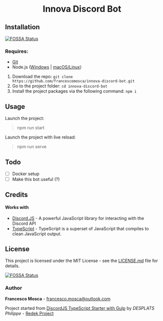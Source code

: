 <h1 align="center">
Innova Discord Bot
</h1>

## Installation
[![FOSSA Status](https://app.fossa.io/api/projects/git%2Bgithub.com%2Ffrancescomosca%2Finnova-discord-bot.svg?type=shield)](https://app.fossa.io/projects/git%2Bgithub.com%2Ffrancescomosca%2Finnova-discord-bot?ref=badge_shield)


### Requires:

- [Git](https://git-scm.com/downloads)
- Node.js ([Windows](https://nodejs.org/it/) | [macOS/Linux](https://github.com/nodesource/distributions/blob/master/README.md#installation-instructions))

1. Download the repo: `git clone https://github.com/francescomosca/innova-discord-bot.git`
2. Go to the project folder: `cd innova-discord-bot`
3. Install the project packages via the following command: `npm i`

## Usage

Launch the project:
> npm run start

Launch the project with live reload:
> npm run serve


## Todo
- [ ] Docker setup
- [ ] Make this bot useful (?)

## Credits

#### Works with
* [Discord.JS](https://github.com/discordjs/discord.js) - A powerful JavaScript library for interacting with the Discord API
* [TypeScript](https://github.com/Microsoft/TypeScript) - TypeScript is a superset of JavaScript that compiles to clean JavaScript output.

## License
This project is licensed under the MIT License - see the [LICENSE.md](https://github.com/francescomosca/innova-discord-bot/blob/master/LICENSE) file for details.


[![FOSSA Status](https://app.fossa.io/api/projects/git%2Bgithub.com%2Ffrancescomosca%2Finnova-discord-bot.svg?type=large)](https://app.fossa.io/projects/git%2Bgithub.com%2Ffrancescomosca%2Finnova-discord-bot?ref=badge_large)

### Author
**Francesco Mosca** - <francesco.mosca@outlook.com> 

Project started from [DiscordJS TypeScript Starter with Gulp](https://github.com/RedekProject/DiscordJS-TypeScript-Starter-Gulp) by *DESPLATS Philippe* - [Redek Project](https://github.com/RedekProject/)